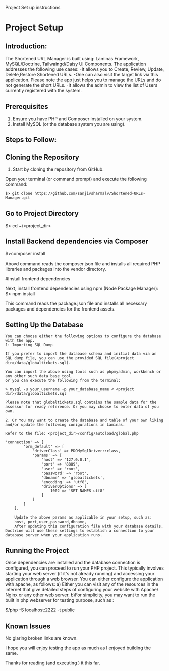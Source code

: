 Project Set up instructions

# Project Setup

## Introduction:

The Shortened URL Manager is built using:
Laminas Framework, MySQL/Doctrine, Tailwaingd/Daisy UI Components.
The application addresses the following use cases:
-It allows you to Create, Review, Update, Delete,Restore Shortened URLs.
-One can also visit the target link via this application. Please note the app just helps you to manage the URLs and do not generate the short URLs.
-It allows the admin to view the list of Users currently registered with the system.

## Prerequisites
1. Ensure you have PHP and Composer installed on your system.
2. Install MySQL (or the database system you are using).


## Steps to Follow:

## Cloning the Repository
1. Start by cloning the repository from GitHub. 

Open your terminal (or command prompt) and execute the following command:
   
    $> git clone https://github.com/sanjivsharmalv/Shortened-URLs-Manager.git
   
## Go to Project Directory
$> cd ~/<project_dir>

## Install Backend dependencies via Composer

$>composer install

Abovd command reads the composer.json file and installs all required PHP libraries and packages into the vendor directory.

#Install frontend dependencies

Next, install frontend dependencies using npm (Node Package Manager):
$> npm install

This command reads the package.json file and installs all necessary packages and dependencies for the frontend assets.

## Setting Up the Database

    You can choose either the following options to configure the database with the app. 
    1: Importing SQL Dump
 
    If you prefer to import the database schema and initial data via an SQL dump file, you can use the provided SQL file(<project dir>/data/globaltickets.sql). 
    
    You can import the above using tools such as phpmyadmin, workbench or any other such data base tool.
    or you can execute the following from the terminal:

    > mysql -u your_username -p your_database_name < <project dir>/data/globaltickets.sql

    Please note that globaltickets.sql contains the sample data for the assessor for ready reference. Or you may choose to enter data of you own.

    2. Or You may want to create the database and table of your own liking and/or update the following conigurations in Laminas.

    Refer to the file: <project_dir>/config/autoload/global.php

    'connection' => [
            'orm_default' => [
                'driverClass' => PDOMySqlDriver::class,
                'params' => [
                    'host' => '127.0.0.1',
                    'port' => '8889',
                    'user' => 'root',
                    'password' => 'root',
                    'dbname' => 'globaltickets',
                    'encoding' => 'utf8',
                    'driverOptions' => [
                        1002 => 'SET NAMES utf8'
                    ]
                ]
            ]
        ],

        Update the above params as applicable in your setup, such as:
        host, port,user,password,dbname,
        After updating this configuration file with your database details, Doctrine will use these settings to establish a connection to your database server when your application runs.
        
        

## Running the Project

Once dependencies are installed and the database connection is configured, you can proceed to run your PHP project. This typically involves starting your web server (if it's not already running) and accessing your application through a web browser.
You can either configure the application with apache, as follows:
a) Either you can visit any of the resources in the internet that give detailed steps of configuring your website with Apache/ Nginx or any other web server.
b)For simplicity, you may want to run the built in php webserver for testing purpose, such as :

$<projet dir>/php -S localhost:2222 -t public

## Known Issues
No glaring broken links are known. 

I hope you will enjoy testing the app as much as I enjoyed building the same.

Thanks for reading (and executing ) it this far.
